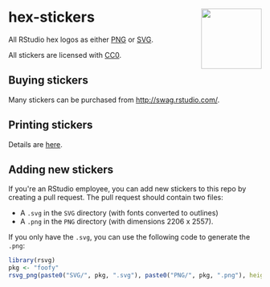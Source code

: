 # hex-stickers <img src="SVG/RStudio.svg" width="120" align="right" />

All RStudio hex logos as either [PNG](PNG/#readme) or [SVG](SVG/#readme).

All stickers are licensed with [CC0](LICENSE.md).

## Buying stickers

Many stickers can be purchased from <http://swag.rstudio.com/>.

## Printing stickers

Details are [here](./stickermule.md).

## Adding new stickers

If you're an RStudio employee, you can add new stickers to this repo by creating a pull request. The pull request should contain two files:

* A `.svg` in the `SVG` directory (with fonts converted to outlines)
* A `.png` in the `PNG` directory (with dimensions 2206 x 2557). 

If you only have the `.svg`, you can use the following code to generate the `.png`:

```R
library(rsvg)
pkg <- "foofy"
rsvg_png(paste0("SVG/", pkg, ".svg"), paste0("PNG/", pkg, ".png"), height = 2557)
```
